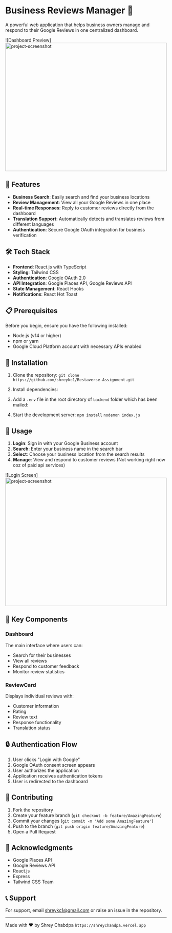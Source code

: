 # Business Reviews Manager 🌟

A powerful web application that helps business owners manage and respond to their Google Reviews in one centralized dashboard.

![Dashboard Preview]
<img src="https://cloud.appwrite.io/v1/storage/buckets/667c8d23002acab49636/files/66d7d7d0001392cffc47/view?project=667c7b0f00312f83d8cb&amp;project=667c7b0f00312f83d8cb&amp;mode=admin" alt="project-screenshot" width="100%" height="400/">

## 🚀 Features

- **Business Search**: Easily search and find your business locations
- **Review Management**: View all your Google Reviews in one place
- **Real-time Responses**: Reply to customer reviews directly from the dashboard
- **Translation Support**: Automatically detects and translates reviews from different languages
- **Authentication**: Secure Google OAuth integration for business verification

## 🛠️ Tech Stack

- **Frontend**: React.js with TypeScript
- **Styling**: Tailwind CSS
- **Authentication**: Google OAuth 2.0
- **API Integration**: Google Places API, Google Reviews API
- **State Management**: React Hooks
- **Notifications**: React Hot Toast

## 📋 Prerequisites

Before you begin, ensure you have the following installed:
- Node.js (v14 or higher)
- npm or yarn
- Google Cloud Platform account with necessary APIs enabled

## 🔧 Installation

1. Clone the repository:
`git clone https://github.com/shreykc1/Restaverse-Assignment.git`

2. Install dependencies:

3. Add a `.env` file in the root directory of `backend` folder which has been mailed:


4. Start the development server:
   `npm install`
   `nodemon index.js`

## 📱 Usage

1. **Login**: Sign in with your Google Business account
2. **Search**: Enter your business name in the search bar
3. **Select**: Choose your business location from the search results
4. **Manage**: View and respond to customer reviews (Not working right now coz of paid api services)

![Login Screen]
<img src="https://cloud.appwrite.io/v1/storage/buckets/667c8d23002acab49636/files/66d7d7d0001392cffc47/view?project=667c7b0f00312f83d8cb&amp;project=667c7b0f00312f83d8cb&amp;mode=admin" alt="project-screenshot" width="100%" height="400/">
## 🎯 Key Components

### Dashboard
The main interface where users can:
- Search for their businesses
- View all reviews
- Respond to customer feedback
- Monitor review statistics

### ReviewCard
Displays individual reviews with:
- Customer information
- Rating
- Review text
- Response functionality
- Translation status


## 🔒 Authentication Flow

1. User clicks "Login with Google"
2. Google OAuth consent screen appears
3. User authorizes the application
4. Application receives authentication tokens
5. User is redirected to the dashboard

## 🤝 Contributing

1. Fork the repository
2. Create your feature branch (`git checkout -b feature/AmazingFeature`)
3. Commit your changes (`git commit -m 'Add some AmazingFeature'`)
4. Push to the branch (`git push origin feature/AmazingFeature`)
5. Open a Pull Request


## 👏 Acknowledgments

- Google Places API
- Google Reviews API
- React.js
- Express
- Tailwind CSS Team

## 📞 Support

For support, email shreykc1@gmail.com or raise an issue in the repository.

---

Made with ❤️ by Shrey Chabdpa
`https://shreychandpa.vercel.app`
   
